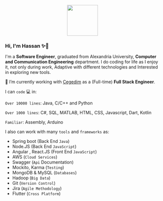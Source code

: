 <p align="center">
<img src="https://i.ibb.co/Zd5R33H/53fe04f9-8115-446a-8173-0831c55330ee-removebg-preview.png" width=100 height=100/>
</p>

### Hi, I'm Hassan ✨👋                                                                                           


I'm a **Software Engineer**, graduated from Alexandria University, **Computer and Communication Engineering** department.
I do coding for life as I enjoy it, not only during work, Adaptive with different technologies and Interested in exploring new tools.

🌱 I’m currently working with [Cegedim](https://www.cegedim.com/) as a (Full-time) **Full Stack Engineer**.

I can `code` 💻 in:

`Over 10000 lines`: Java, C/C++ and Python

`Over 1000 lines`: C#, SQL, MATLAB, HTML, CSS, Javascript, Dart, Kotlin

`Familiar`: Assembly, Arduino

I also can work with many `tools` and `frameworks` as: 
- Spring boot (Back End `Java`)
- Node.JS (Back End `JavaScript`)
- Angular , React.JS (Front End `JavaScript`) 
- AWS (`Cloud Services`) 
- Swagger (`Api` Documentation)
- Mockito, Karma (`Testing`)
- MongoDB & MySQL (`Databases`)
- Hadoop (`Big Data`)
- Git (`Version Control`)
- Jira (`Agile Methodology`)
- Flutter (`Cross Platform`)
